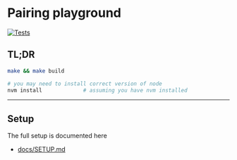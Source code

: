 # Pairing playground

[![Tests](https://github.com/themartec/pairing-playground/actions/workflows/tests.yml/badge.svg)](https://github.com/themartec/pairing-playground/actions/workflows/tests.yml)

## TL;DR

```sh
make && make build
```

```sh
# you may need to install correct version of node
nvm install             # assuming you have nvm installed
```

---

## Setup

The full setup is documented here

- [docs/SETUP.md](docs/SETUP.md)
